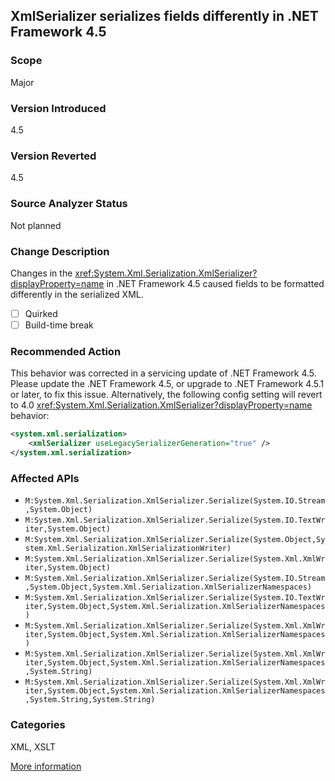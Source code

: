 ## XmlSerializer serializes fields differently in .NET Framework 4.5

### Scope
Major

### Version Introduced
4.5

### Version Reverted
4.5

### Source Analyzer Status
Not planned

### Change Description

Changes in the
<xref:System.Xml.Serialization.XmlSerializer?displayProperty=name> in .NET
Framework 4.5 caused fields to be formatted differently in the serialized XML.

- [ ] Quirked
- [ ] Build-time break

### Recommended Action

This behavior was corrected in a servicing update of .NET Framework 4.5. Please
update the .NET Framework 4.5, or upgrade to .NET Framework 4.5.1 or later, to
fix this issue. Alternatively, the following config setting will revert to 4.0
<xref:System.Xml.Serialization.XmlSerializer?displayProperty=name> behavior:

```xml
<system.xml.serialization>
	<xmlSerializer useLegacySerializerGeneration="true" />
</system.xml.serialization>
```

### Affected APIs
* `M:System.Xml.Serialization.XmlSerializer.Serialize(System.IO.Stream,System.Object)`
* `M:System.Xml.Serialization.XmlSerializer.Serialize(System.IO.TextWriter,System.Object)`
* `M:System.Xml.Serialization.XmlSerializer.Serialize(System.Object,System.Xml.Serialization.XmlSerializationWriter)`
* `M:System.Xml.Serialization.XmlSerializer.Serialize(System.Xml.XmlWriter,System.Object)`
* `M:System.Xml.Serialization.XmlSerializer.Serialize(System.IO.Stream,System.Object,System.Xml.Serialization.XmlSerializerNamespaces)`
* `M:System.Xml.Serialization.XmlSerializer.Serialize(System.IO.TextWriter,System.Object,System.Xml.Serialization.XmlSerializerNamespaces)`
* `M:System.Xml.Serialization.XmlSerializer.Serialize(System.Xml.XmlWriter,System.Object,System.Xml.Serialization.XmlSerializerNamespaces)`
* `M:System.Xml.Serialization.XmlSerializer.Serialize(System.Xml.XmlWriter,System.Object,System.Xml.Serialization.XmlSerializerNamespaces,System.String)`
* `M:System.Xml.Serialization.XmlSerializer.Serialize(System.Xml.XmlWriter,System.Object,System.Xml.Serialization.XmlSerializerNamespaces,System.String,System.String)`

### Categories
XML, XSLT

[More information](http://connect.microsoft.com/VisualStudio/feedback/details/761786/net-4-5-xmlserializer-produces-different-output-from-4-0)

<!-- breaking change id: 94 -->

